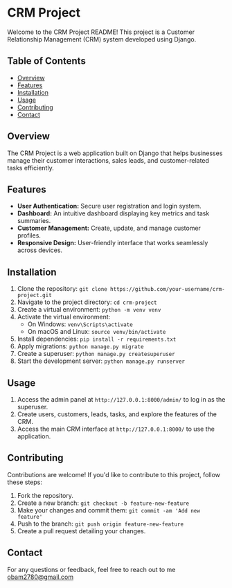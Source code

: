 # CRM Project

Welcome to the CRM Project README! This project is a Customer Relationship Management (CRM) system developed using Django.

## Table of Contents

- [Overview](#overview)
- [Features](#features)
- [Installation](#installation)
- [Usage](#usage)
- [Contributing](#contributing)
- [Contact](#contact)

## Overview

The CRM Project is a web application built on Django that helps businesses manage their customer interactions, sales leads, and customer-related tasks efficiently.

## Features

- **User Authentication:** Secure user registration and login system.
- **Dashboard:** An intuitive dashboard displaying key metrics and task summaries.
- **Customer Management:** Create, update, and manage customer profiles.
- **Responsive Design:** User-friendly interface that works seamlessly across devices.

## Installation

1. Clone the repository: `git clone https://github.com/your-username/crm-project.git`
2. Navigate to the project directory: `cd crm-project`
3. Create a virtual environment: `python -m venv venv`
4. Activate the virtual environment:
   - On Windows: `venv\Scripts\activate`
   - On macOS and Linux: `source venv/bin/activate`
5. Install dependencies: `pip install -r requirements.txt`
6. Apply migrations: `python manage.py migrate`
7. Create a superuser: `python manage.py createsuperuser`
8. Start the development server: `python manage.py runserver`

## Usage

1. Access the admin panel at `http://127.0.0.1:8000/admin/` to log in as the superuser.
2. Create users, customers, leads, tasks, and explore the features of the CRM.
3. Access the main CRM interface at `http://127.0.0.1:8000/` to use the application.

## Contributing

Contributions are welcome! If you'd like to contribute to this project, follow these steps:
1. Fork the repository.
2. Create a new branch: `git checkout -b feature-new-feature`
3. Make your changes and commit them: `git commit -am 'Add new feature'`
4. Push to the branch: `git push origin feature-new-feature`
5. Create a pull request detailing your changes.


## Contact

For any questions or feedback, feel free to reach out to me obam2780@gmail.com
